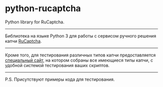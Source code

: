 # python-rucaptcha
Python library for RuCaptcha.
***
Библиотека на языке Python 3 для работы с сервисом ручного решения капчи [RuCaptcha](https://rucaptcha.com/).
***
Кроме того, для тестирования различных типов капчи предоставляется [специальный сайт](http://85.255.8.26/), на котором собраны все имеющиеся типы капчи, с удобной системой тестирования ваших скриптов.
***
P.S. Присутствуют примеры кода для тестирования.
